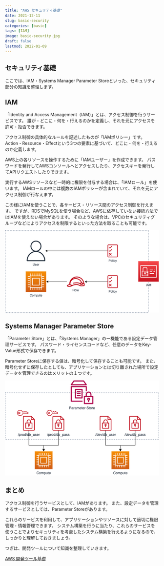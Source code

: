 ```yaml
---
title: "AWS セキュリティ基礎"
date: 2021-12-11
slug: basic-security
categories: [basic]
tags: [IAM]
image: basic-security.jpg
draft: false
lastmod: 2022-01-09
---
```


## セキュリティ基礎

ここでは、IAM・Systems Manager Parameter Storeといった、セキュリティ部分の知識を整理します。


## IAM

「Identity and Access Management（IAM）」とは、アクセス制御を行うサービスです。
誰が・どこに・何を・行えるのかを定義し、それを元にアクセスを許可・拒否できます。

アクセス制御の具体的なルールを記述したものが「IAMポリシー」です。
Action・Resource・Effectという3つの要素に基づいて、どこに・何を・行えるのか定義します。

AWS上の各リソースを操作するために「IAMユーザー」を作成できます。
パスワードを発行してAWSコンソールへとアクセスしたり、アクセスキーを発行してAPIリクエストしたりできます。

実行するAWSリソースなど一時的に権限を付与する場合は、「IAMロール」を使います。
IAMロールの中には複数のIAMポリシーが含まれていて、それを元にアクセス制御が行なえます。

この様にIAMを使うことで、各サービス・リソース間のアクセス制御を行えます。
ですが、RDSでMySQLを使う場合など、AWSに依存していない接続方法ではIAMを使えない場合があります。
そのような場合は、VPCのセキュリティグループなどによりアクセスを制限するといった方法を取ることも可能です。

![](group-basic-iam.png)


## Systems Manager Parameter Store

「Parameter Store」とは、「Systems Manager」のー機能である設定データ管理サービスです。
パスワード・ライセンスコードなど、任意のデータをKey-Value形式で保存できます。

Parameter Storeに保存する値は、暗号化して保存することも可能です。
また、暗号化せずに保存したとしても、アプリケーションとは切り離された場所で設定データを管理できるのはメリットの１つです。

![](group-basic-ssm.png)


## まとめ

アクセス制御を行うサービスとして、IAMがあります。
また、設定データを管理するサービスとしては、Parameter Storeがあります。

これらのサービスを利用して、アプリケーションやリソースに対して適切に権限管理・情報管理できます。
システム構築を行うに当たり、これらのサービスを使うことでよりセキュリティを考慮したシステム構築を行えるようになるので、しっかりと理解しておきましょう。

つぎは、開発ツールについて知識を整理していきます。

[AWS 開発ツール基礎](/p/basic-develop/)
